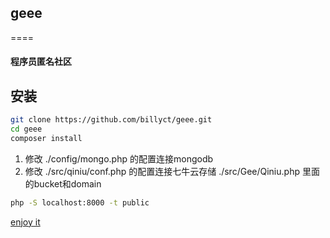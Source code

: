 ## geee
====
#### 程序员匿名社区

安装
-------
```bash
git clone https://github.com/billyct/geee.git
cd geee
composer install
```

1. 修改  ./config/mongo.php 的配置连接mongodb
2. 修改 ./src/qiniu/conf.php 的配置连接七牛云存储
   ./src/Gee/Qiniu.php 里面的bucket和domain


```bash
php -S localhost:8000 -t public
```


[enjoy it](http://localhost:8000)
